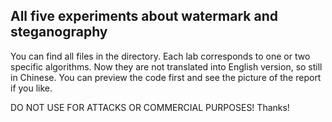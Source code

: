 <h2>All five experiments about watermark and steganography</h2>

You can find all files in the directory. 
Each lab corresponds to one or two specific algorithms.
Now they are not translated into English version, so still in Chinese.
You can preview the code first and see the picture of the report if you like.

DO NOT USE FOR ATTACKS OR COMMERCIAL PURPOSES!
Thanks!



